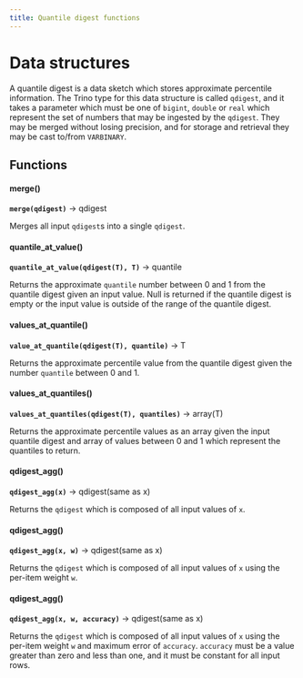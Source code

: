 ```yaml
---
title: Quantile digest functions
---
```


# Data structures

A quantile digest is a data sketch which stores approximate percentile
information. The Trino type for this data structure is called `qdigest`,
and it takes a parameter which must be one of `bigint`, `double` or
`real` which represent the set of numbers that may be ingested by the
`qdigest`. They may be merged without losing precision, and for storage
and retrieval they may be cast to/from `VARBINARY`.

## Functions

#### merge()
**``merge(qdigest)``** → qdigest

Merges all input `qdigest`s into a single `qdigest`.

#### quantile_at_value()

**``quantile_at_value(qdigest(T), T)``** → quantile

Returns the approximate ``quantile`` number between 0 and 1 from the quantile digest given an input value. Null is returned if the quantile digest is empty or the input value is outside of the range of the quantile digest.

#### values_at_quantile()
**``value_at_quantile(qdigest(T), quantile)``** → T

Returns the approximate percentile value from the quantile digest given
the number `quantile` between 0 and 1.

#### values_at_quantiles()
**``values_at_quantiles(qdigest(T), quantiles)``** → array(T)

Returns the approximate percentile values as an array given the input
quantile digest and array of values between 0 and 1 which represent the
quantiles to return.

#### qdigest_agg()
**``qdigest_agg(x)``** → qdigest(same as x)

Returns the `qdigest` which is composed of all input values of `x`.

#### qdigest_agg()
**``qdigest_agg(x, w)``** → qdigest(same as x)

Returns the `qdigest` which is composed of all input values of `x` using
the per-item weight `w`.

#### qdigest_agg()
**``qdigest_agg(x, w, accuracy)``** → qdigest(same as x)

Returns the `qdigest` which is composed of all input values of `x` using
the per-item weight `w` and maximum error of `accuracy`. `accuracy` must
be a value greater than zero and less than one, and it must be constant
for all input rows.
